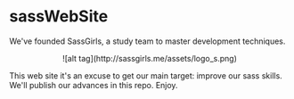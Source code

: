 sassWebSite
===========
<p>We've founded SassGirls, a study team to master development techniques. </p>
<figure style="text-align:center;">![alt tag](http://sassgirls.me/assets/logo_s.png)</figure>
<p>This web site it's an excuse to get our main target: improve our sass skills. We'll publish our advances in this repo. Enjoy.</p>